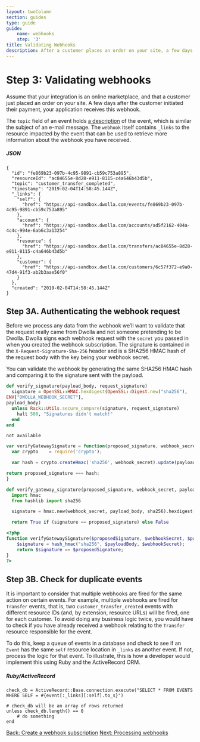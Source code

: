 ```yaml
---
layout: twoColumn
section: guides
type: guide
guide:
    name: webhooks
    step: '3'
title: Validating Webhooks
description: After a customer places an order on your site, a few days after they initiated their payment, your application receives this type of webhook.
---
```


# Step 3: Validating webhooks

Assume that your integration is an online marketplace, and that a customer just placed an order on your site. A few days after the customer initiated their payment, your application receives this webhook.

The `topic` field of an event holds [a description](http://docsv2.dwolla.com/#events) of the event, which is similar the subject of an e-mail message.  The `webhook` itself contains `_links` to the resource impacted by the event that can be used to retrieve more information about the webhook you have received.

##### JSON

```jsonnoselect
{
  "id": "fe869b23-097b-4c95-9891-cb59c753a895",
  "resourceId": "ac84655e-8d28-e911-8115-c4a646b43d5b",
  "topic": "customer_transfer_completed",
  "timestamp": "2019-02-04T14:58:45.144Z",
  "_links": {
    "self": {
      "href": "https://api-sandbox.dwolla.com/events/fe869b23-097b-4c95-9891-cb59c753a895"
    },
    "account": {
      "href": "https://api-sandbox.dwolla.com/accounts/ad5f2162-404a-4c4c-994e-6ab6c3a13254"
    },
    "resource": {
      "href": "https://api-sandbox.dwolla.com/transfers/ac84655e-8d28-e911-8115-c4a646b43d5b"
    },
    "customer": {
      "href": "https://api-sandbox.dwolla.com/customers/6c57f372-e9a0-47d4-91f3-ab2b3aae56f0"
    }
  },
  "created": "2019-02-04T14:58:45.144Z"
}
```

## Step 3A. Authenticating the webhook request

Before we process any data from the webhook we’ll want to validate that the request really came from Dwolla and not someone pretending to be Dwolla. Dwolla signs each webhook request with the `secret` you passed in when you created the webhook subscription. The signature is contained in the `X-Request-Signature-Sha-256` header and is a SHA256 HMAC hash of the request body with the key being your webhook secret.

You can validate the webhook by generating the same SHA256 HMAC hash and comparing it to the signature sent with the payload.

```ruby
def verify_signature(payload_body, request_signature)
  signature = OpenSSL::HMAC.hexdigest(OpenSSL::Digest.new("sha256"),
ENV["DWOLLA_WEBHOOK_SECRET"],
payload_body)
  unless Rack::Utils.secure_compare(signature, request_signature)
    halt 500, "Signatures didn't match!"
  end
end
```

```raw
not available
```

```javascript
var verifyGatewaySignature = function(proposed_signature, webhook_secret, payload_body) {
  var crypto    = require('crypto');

  var hash = crypto.createHmac('sha256', webhook_secret).update(payload_body).digest('hex');

return proposed_signature === hash;
}
```

```python
def verify_gateway_signature(proposed_signature, webhook_secret, payload_body):
  import hmac
  from hashlib import sha256

  signature = hmac.new(webhook_secret, payload_body, sha256).hexdigest()

  return True if (signature == proposed_signature) else False
```

```php
<?php
function verifyGatewaySignature($proposedSignature, $webhookSecret, $payloadBody) {
    $signature = hash_hmac("sha256", $payloadBody, $webhookSecret);
    return $signature == $proposedSignature;
}
?>
```

## Step 3B. Check for duplicate events

It is important to consider that multiple webhooks are fired for the same action on certain events. For example, multiple webhooks are fired for `Transfer` events, that is, two `customer_transfer_created` events with different resource IDs (and, by extension, resource URLs) will be fired, one for each customer. To avoid doing any business logic twice, you would have to check if you have already received a webhook relating to the `Transfer` resource responsible for the event.

To do this, keep a queue of events in a database and check to see if an `Event` has the same `self` resource location in `_links` as another event. If not, process the logic for that event. To illustrate, this is how a developer would implement this using Ruby and the ActiveRecord ORM.

##### Ruby/ActiveRecord
```rubynoselect
check_db = ActiveRecord::Base.connection.execute("SELECT * FROM EVENTS WHERE SELF = #{event[:_links][:self].to_s}")

# check_db will be an array of rows returned
unless check_db.length() == 0
    # do something
end
```

<nav class="pager-nav">
    <a href="create-subscription.html">Back: Create a webhook subscription</a>
    <a href="process-webhooks.html">Next: Processing webhooks</a>
</nav>
